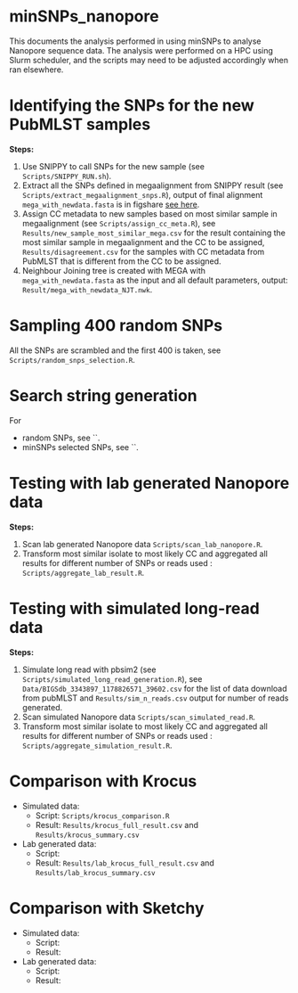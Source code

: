 # minSNPs_nanopore
This documents the analysis performed in using minSNPs to analyse Nanopore sequence data.
The analysis were performed on a HPC using Slurm scheduler, and the scripts may need to be adjusted accordingly when ran elsewhere. 

# Identifying the SNPs for the new PubMLST samples
**Steps:**
1. Use SNIPPY to call SNPs for the new sample (see `Scripts/SNIPPY_RUN.sh`).
2. Extract all the SNPs defined in megaalignment from SNIPPY result (see `Scripts/extract_megaalignment_snps.R`), output of final alignment `mega_with_newdata.fasta` is in figshare [see here](https://figshare.com/s/464f38a92cde2fb067cc).
3. Assign CC metadata to new samples based on most similar sample in megaalignment (see `Scripts/assign_cc_meta.R`), see `Results/new_sample_most_similar_mega.csv` for the result containing the most similar sample in megaalignment and the CC to be assigned, `Results/disagreement.csv` for the samples with CC metadata from PubMLST that is different from the CC to be assigned.
4. Neighbour Joining tree is created with MEGA with `mega_with_newdata.fasta` as the input and all default parameters, output: `Result/mega_with_newdata_NJT.nwk`.

# Sampling 400 random SNPs
All the SNPs are scrambled and the first 400 is taken, see `Scripts/random_snps_selection.R`.

# Search string generation
For
- random SNPs, see ``.
- minSNPs selected SNPs, see ``.


# Testing with lab generated Nanopore data
**Steps:**
1. Scan lab generated Nanopore data `Scripts/scan_lab_nanopore.R`.
2. Transform most similar isolate to most likely CC and aggregated all results for different number of SNPs or reads used : `Scripts/aggregate_lab_result.R`.

# Testing with simulated long-read data
**Steps:**
1. Simulate long read with pbsim2 (see `Scripts/simulated_long_read_generation.R`), see `Data/BIGSdb_3343897_1178826571_39602.csv` for the list of data download from pubMLST and `Results/sim_n_reads.csv` output for number of reads generated.
2. Scan simulated Nanopore data `Scripts/scan_simulated_read.R`.
3. Transform most similar isolate to most likely CC and aggregated all results for different number of SNPs or reads used : `Scripts/aggregate_simulation_result.R`.

# Comparison with Krocus
- Simulated data:
    - Script: `Scripts/krocus_comparison.R`
    - Result: `Results/krocus_full_result.csv` and  `Results/krocus_summary.csv`
- Lab generated data:
    - Script:
    - Result: `Results/lab_krocus_full_result.csv` and `Results/lab_krocus_summary.csv`

# Comparison with Sketchy
- Simulated data:
    - Script:
    - Result:
- Lab generated data:
    - Script:
    - Result: 